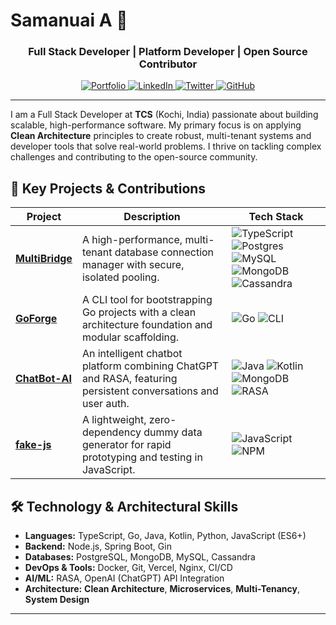 # Samanuai A 👋

<div align="center">
  <h3>Full Stack Developer | Platform Developer | Open Source Contributor</h3>
</div>

<div align="center">
  <a href="https://night-slayer.vercel.app/">
    <img src="https://img.shields.io/badge/Portfolio-000000?style=for-the-badge&logo=About.me&logoColor=white" alt="Portfolio"/>
  </a>
  <a href="https://www.linkedin.com/in/samanuaia257/">
    <img src="https://img.shields.io/badge/LinkedIn-0077B5?style=for-the-badge&logo=linkedin&logoColor=white" alt="LinkedIn"/>
  </a>
  <a href="https://twitter.com/NiGhTsL93934079">
    <img src="https://img.shields.io/badge/X-000000?style=for-the-badge&logo=x&logoColor=white" alt="Twitter"/>
  </a>
  <a href="https://github.com/night-slayer18">
    <img src="https://img.shields.io/badge/GitHub-181717?style=for-the-badge&logo=github&logoColor=white" alt="GitHub"/>
  </a>
</div>

---

I am a Full Stack Developer at **TCS** (Kochi, India) passionate about building scalable, high-performance software. My primary focus is on applying **Clean Architecture** principles to create robust, multi-tenant systems and developer tools that solve real-world problems. I thrive on tackling complex challenges and contributing to the open-source community.

## 🚀 Key Projects & Contributions

| Project | Description | Tech Stack |
|---|---|---|
| [**MultiBridge**](https://github.com/night-slayer18/multibridge) | A high-performance, multi-tenant database connection manager with secure, isolated pooling. | ![TypeScript](https://img.shields.io/badge/TypeScript-007ACC?style=flat-square&logo=typescript&logoColor=white) ![Postgres](https://img.shields.io/badge/PostgreSQL-316192?style=flat-square&logo=postgresql&logoColor=white) ![MySQL](https://img.shields.io/badge/MySQL-4479A1?style=flat-square&logo=mysql&logoColor=white) ![MongoDB](https://img.shields.io/badge/MongoDB-47A248?style=flat-square&logo=mongodb&logoColor=white) ![Cassandra](https://img.shields.io/badge/Cassandra-1287B1?style=flat-square&logo=apache-cassandra&logoColor=white) |
| [**GoForge**](https://github.com/night-slayer18/goforge) | A CLI tool for bootstrapping Go projects with a clean architecture foundation and modular scaffolding. | ![Go](https://img.shields.io/badge/Go-00ADD8?style=flat-square&logo=go&logoColor=white) ![CLI](https://img.shields.io/badge/CLI-000000?style=flat-square&logo=gnu-bash&logoColor=white) |
| [**ChatBot-AI**](https://github.com/night-slayer18/ChatBot-AI) | An intelligent chatbot platform combining ChatGPT and RASA, featuring persistent conversations and user auth. | ![Java](https://img.shields.io/badge/Java-ED8B00?style=flat-square&logo=openjdk&logoColor=white) ![Kotlin](https://img.shields.io/badge/Kotlin-7F52FF?style=flat-square&logo=kotlin&logoColor=white) ![MongoDB](https://img.shields.io/badge/MongoDB-47A248?style=flat-square&logo=mongodb&logoColor=white) ![RASA](https://img.shields.io/badge/RASA-5A17EE?style=flat-square&logo=rasa&logoColor=white) |
| [**fake-js**](https://github.com/night-slayer18/fake-js) | A lightweight, zero-dependency dummy data generator for rapid prototyping and testing in JavaScript. | ![JavaScript](https://img.shields.io/badge/JavaScript-F7DF1E?style=flat-square&logo=javascript&logoColor=black) ![NPM](https://img.shields.io/badge/NPM-CB3837?style=flat-square&logo=npm&logoColor=white) |

## 🛠️ Technology & Architectural Skills

-   **Languages:** TypeScript, Go, Java, Kotlin, Python, JavaScript (ES6+)
-   **Backend:** Node.js, Spring Boot, Gin
-   **Databases:** PostgreSQL, MongoDB, MySQL, Cassandra
-   **DevOps & Tools:** Docker, Git, Vercel, Nginx, CI/CD
-   **AI/ML:** RASA, OpenAI (ChatGPT) API Integration
-   **Architecture:** **Clean Architecture**, **Microservices**, **Multi-Tenancy**, **System Design**

---
